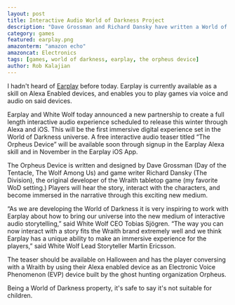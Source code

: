 ```yaml
---
layout: post
title: Interactive Audio World of Darkness Project
description: "Dave Grossman and Richard Dansky have written a World of Darkness game for Earplay enabled devices."
category: games
featured: earplay.png
amazonterm: "amazon echo"
amazoncat: Electronics
tags: [games, world of darkness, earplay, the orpheus device]
author: Rob Kalajian
---
```


I hadn't heard of [Earplay](http://ear-play.com) before today. Earplay is currently available as a skill on Alexa Enabled devices, and enables you to play games via voice and audio on said devices.

Earplay and White Wolf today announced a new partnership to create a full length interactive audio experience scheduled to release this winter through Alexa and iOS. This will be the first immersive digital experience set in the World of Darkness universe. A free interactive audio teaser titled “The Orpheus Device” will be available soon through signup in the Earplay Alexa skill and in November in the Earplay iOS App.

The Orpheus Device is written and designed by Dave Grossman (Day of the Tentacle, The Wolf Among Us) and game writer Richard Dansky (The Division), the original developer of the Wraith tabletop game (my favorite WoD setting.) Players will hear the story, interact with the characters, and become immersed in the narrative through this exciting new medium.

“As we are developing the World of Darkness it is very inspiring to work with Earplay about how to bring our universe into the new medium of interactive audio storytelling,” said White Wolf CEO Tobias Sjögren. “The way you can now interact with a story fits the Wraith brand extremely well and we think Earplay has a unique ability to make an immersive experience for the players,” said White Wolf Lead Storyteller Martin Ericsson.

The teaser should be available on Halloween and has the player conversing with a Wraith by using their Alexa enabled device as an Electronic Voice Phenomenon (EVP) device built by the ghost hunting organization Orpheus.

Being a World of Darkness property, it's safe to say it's not suitable for children.
